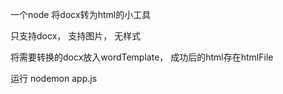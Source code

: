 ﻿ 一个node  将docx转为html的小工具

只支持docx，  支持图片， 无样式

将需要转换的docx放入wordTemplate，  成功后的html存在htmlFile

运行     nodemon app.js